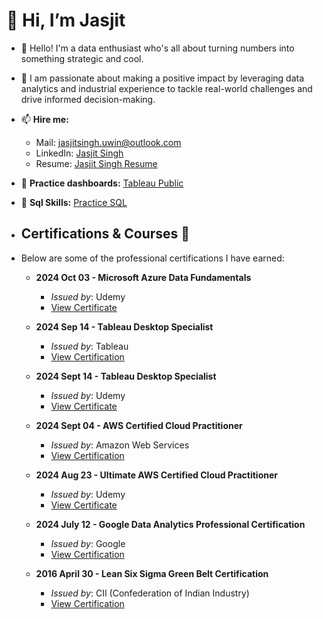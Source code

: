   # 👋 Hi, I’m Jasjit

- 👀 Hello! I'm a data enthusiast who's all about turning numbers into something strategic and cool.
- 🌱 I am passionate about making a positive impact by leveraging data analytics and industrial experience to tackle real-world challenges and drive informed decision-making.

- 📫 **Hire me:** 
  - Mail: jasjitsingh.uwin@outlook.com
  - LinkedIn: [Jasjit Singh](https://www.linkedin.com/in/jasjitajimal/)
  - Resume: [Jasjit Singh Resume](https://1drv.ms/b/s!Aj5QaL7MqxL68lgsb8G8z1zczVy4?e=chk3qd)
- 🔗 **Practice dashboards:** [Tableau Public](https://public.tableau.com/app/profile/jasjitajimal/vizzes)
- 🔗 **Sql Skills:** [Practice SQL](https://github.com/jasjitajimal/practice_sql)

- ## Certifications & Courses 📜
- Below are some of the professional certifications I have earned:

  -  **2024 Oct 03 - Microsoft Azure Data Fundamentals**
     -  *Issued by*: Udemy
     -  [View Certificate](https://1drv.ms/b/s!Aj5QaL7MqxL6gZ8gjhZtsfVrYIzU9w?e=qYQJ7F)

   - **2024 Sep 14 - Tableau Desktop Specialist**
     - *Issued by*: Tableau  
     - [View Certification](https://1drv.ms/b/s!Aj5QaL7MqxL6gZ4aDVqDpJLCN2Gj-g?e=okqhWg)

   - **2024 Sept 14 - Tableau Desktop Specialist**
     - *Issued by*: Udemy 
     - [View Certificate](https://1drv.ms/b/s!Aj5QaL7MqxL6gZ4E76hhSHM5sK8ztg?e=jSCchU)

   - **2024 Sept 04 - AWS Certified Cloud Practitioner**
     - *Issued by*: Amazon Web Services  
     - [View Certification](https://cp.certmetrics.com/amazon/en/public/verify/credential/8b4fb516c2c74b0bafbe09f644a95dbf)

   - **2024 Aug 23 - Ultimate AWS Certified Cloud Practitioner**
     - *Issued by*: Udemy  
     - [View Certificate](https://1drv.ms/b/s!Aj5QaL7MqxL6gZwaNrRoGzzXjvez8A?e=7d1Ta1)

   - **2024 July 12 - Google Data Analytics Professional Certification**
      - *Issued by*: Google  
      - [View Certification](https://www.coursera.org/account/accomplishments/specialization/S9EMWZ75VZUA)

   - **2016 April 30 - Lean Six Sigma Green Belt Certification**
     - *Issued by*: CII (Confederation of Indian Industry) 
     - [View Certification](https://1drv.ms/b/s!Aj5QaL7MqxL6gZgjU8g_MpGLZAog8Q?e=XcZ2Qj)

     
